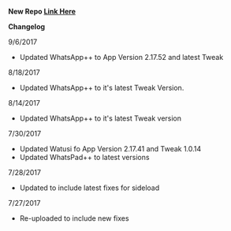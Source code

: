 **New Repo [Link Here](https://github.com/JMccormick264/WhatsAppPP)**

**Changelog**

9/6/2017

 - Updated WhatsApp++ to App Version 2.17.52 and latest Tweak

8/18/2017

 - Updated WhatsApp++ to it's latest Tweak Version.

8/14/2017

 - Updated WhatsApp++ to it's latest Tweak version

7/30/2017
 - Updated Watusi fo App Version 2.17.41 and Tweak 1.0.14
 - Updated WhatsPad++ to latest versions

7/28/2017

 - Updated to include latest fixes for sideload

7/27/2017

 - Re-uploaded to include new fixes
